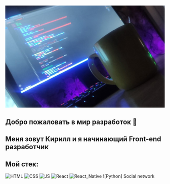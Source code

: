 ![Header](https://github.com/Grishin875/Grishin875/blob/main/assets/assets.jpg)


## Добро пожаловать в мир разработок 👋
## Меня зовут Кирилл и я начинающий Front-end разработчик

## Мой стек:
![HTML](https://img.shields.io/badge/HTML5-orange?style=for-the-badge&logo=HTML5&logoColor=white)
![CSS](https://img.shields.io/badge/SASS-pink?style=for-the-badge&logo=SASS)
![JS](https://img.shields.io/badge/JavaScript-brown?style=for-the-badge&logo=JavaScript)
![React](https://img.shields.io/badge/React-black?style=for-the-badge&logo=react)
![React_Native](https://img.shields.io/badge/React_Native-black?style=for-the-badge&logo=react_native)
![Python]
Social network
